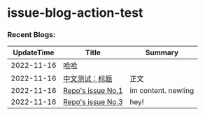 # issue-blog-action-test

### Recent Blogs:
<!--START_SECTION:blog-->
| UpdateTime | Title | Summary |
| ------ | ------ | ------ |
| 2022-11-16 | [哈哈](https://github.com/Bpazy/issue-list-action-test/issues/5) |  |
| 2022-11-16 | [中文测试：标题](https://github.com/Bpazy/issue-list-action-test/issues/4) | 正文 |
| 2022-11-16 | [Repo's issue No.1](https://github.com/Bpazy/issue-list-action-test/issues/1) | im content.  newling |
| 2022-11-16 | [Repo's issue No.3](https://github.com/Bpazy/issue-list-action-test/issues/3) | hey! |
<!--END_SECTION:blog-->





